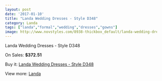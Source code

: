 ```yaml
---
layout: post
date: '2017-01-10'
title: "Landa Wedding Dresses - Style D348"
category: Landa
tags: ["landa","formal","wedding","dresses","gowns"]
image: http://www.novstyles.com/8938-thickbox_default/landa-wedding-dresses-style-d348.jpg
---
```

Landa Wedding Dresses - Style D348

On Sales: **$372.51**
<a href="https://www.novstyles.com/en/landa/6223-landa-wedding-dresses-style-d348.html"><amp-img layout="responsive" width="600" height="600" src="//www.novstyles.com/8938-thickbox_default/landa-wedding-dresses-style-d348.jpg" alt="Landa Wedding Dresses - Style D348 0" /></a>

Buy it: [Landa Wedding Dresses - Style D348](https://www.novstyles.com/en/landa/6223-landa-wedding-dresses-style-d348.html "Landa Wedding Dresses - Style D348")

View more: [Landa](https://www.novstyles.com/en/42-landa "Landa")
